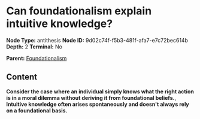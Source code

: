 # Can foundationalism explain intuitive knowledge?

**Node Type:** antithesis
**Node ID:** 9d02c74f-f5b3-481f-afa7-e7c72bec614b
**Depth:** 2
**Terminal:** No

**Parent:** [Foundationalism](foundationalism.md)

## Content

**Consider the case where an individual simply knows what the right action is in a moral dilemma without deriving it from foundational beliefs.**, **Intuitive knowledge often arises spontaneously and doesn't always rely on a foundational basis.**
